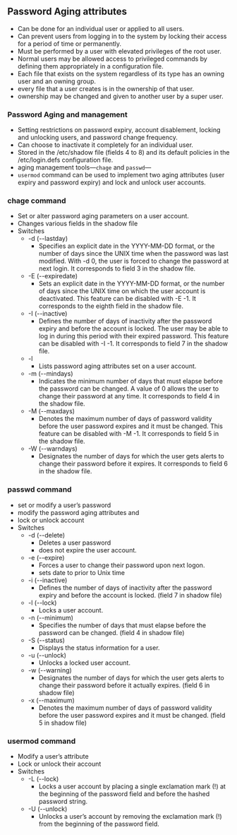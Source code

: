 ## Password Aging attributes
- Can be done for an individual user or applied to all users.
- Can prevent users from logging in to the system by locking their access for a period of time or permanently.
- Must be performed by a user with elevated privileges of the root user.
- Normal users may be allowed access to privileged commands by defining them appropriately in a configuration file.
- Each file that exists on the system regardless of its type has an owning user and an owning group.  
- every file that a user creates is in the ownership of that user. 
- ownership may be changed and given to another user by a super user.

### Password Aging and management
- Setting restrictions on password expiry, account disablement, locking and unlocking users, and password change frequency.
- Can choose to inactivate it completely for an individual user.
- Stored in the /etc/shadow file (fields 4 to 8) and its default policies in the /etc/login.defs configuration file.
- aging management tools—`chage` and `passwd`—
- `usermod` command can be used to implement two aging attributes (user expiry and password expiry) and lock and unlock user accounts.

### chage command
- Set or alter password aging parameters on a user account.
- Changes various fields in the shadow file
- Switches
	- -d (--lastday) 
		- Specifies an explicit date in the YYYY-MM-DD format, or the number of days since the UNIX time when the password was last modified. With -d 0, the user is forced to change the password at next login. It corresponds to field 3 in the shadow file. 
	- -E (--expiredate) 
		- Sets an explicit date in the YYYY-MM-DD format, or the number of days since the UNIX time on which the user account is deactivated. This feature can be disabled with -E -1. It corresponds to the eighth field in the shadow file. 
	- -I (--inactive) 
		- Defines the number of days of inactivity after the password expiry and before the account is locked. The user may be able to log in during this period with their expired password. This feature can be disabled with -I -1. It corresponds to field 7 in the shadow file. 
	- -l 
		- Lists password aging attributes set on a user account. 
	- -m (--mindays) 
		- Indicates the minimum number of days that must elapse before the password can be changed. A value of 0 allows the user to change their password at any time. It corresponds to field 4 in the shadow file. 
	- -M (--maxdays) 
		- Denotes the maximum number of days of password validity before the user password expires and it must be changed. This feature can be disabled with -M -1. It corresponds to field 5 in the shadow file. 
	- -W (--warndays) 
		- Designates the number of days for which the user gets alerts to change their password before it expires. It corresponds to field 6 in the shadow file.

### passwd command
- set or modify a user’s password
- modify the password aging attributes and 
- lock or unlock account
- Switches
	- -d (--delete) 
		- Deletes a user password 
		- does not expire the user account. 
	- -e (--expire) 
		- Forces a user to change their password upon next logon. 
		- sets date to prior to Unix time
	- -i (--inactive) 
		- Defines the number of days of inactivity after the password expiry and before the account is locked. (field 7 in shadow file)
	- -l (--lock) 
		- Locks a user account. 
	- -n (--minimum) 
		- Specifies the number of days that must elapse before the password can be changed. (field 4 in shadow file)
	- -S (--status) 
		- Displays the status information for a user. 
	- -u (--unlock) 
		- Unlocks a locked user account.
	- -w (--warning) 
		- Designates the number of days for which the user gets alerts to change their password before it actually expires. (field 6 in shadow file)
	- -x (--maximum) 
		- Denotes the maximum number of days of password validity before the user password expires and it must be changed. (field 5 in shadow file)
### usermod command
- Modify a user’s attribute
- Lock or unlock their account
- Switches
	- -L (--lock) 
		- Locks a user account by placing a single exclamation mark (!) at the beginning of the password field and before the hashed password string. 
	- -U (--unlock) 
		- Unlocks a user’s account by removing the exclamation mark (!) from the beginning of the password field. 

